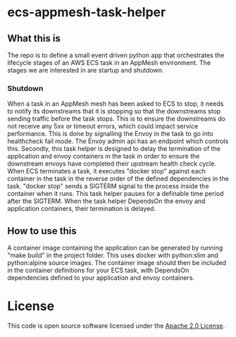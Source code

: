 
# ecs-appmesh-task-helper

## What this is

The repo is to define a small event driven python app that orchestrates the lifecycle stages of an AWS ECS task in an AppMesh environment.
The stages we are interested in are startup and shutdown.

### Shutdown

When a task in an AppMesh mesh has been asked to ECS to stop, it needs to notify its downstreams that it is stopping so that the downstreams stop sending traffic before the task stops. This is to ensure the downstreams do not receive any 5xx or timeout errors, which could impact service performance.
This is done by signalling the Envoy in the task to go into healthcheck fail mode. The Envoy admin api has an endpoint which controls this.
Secondly, this task helper is designed to delay the termination of the application and envoy containers in the task in order to ensure the downstream envoys have completed their upstream health check cycle.
When ECS terminates a task, it executes "docker stop" against each container in the task in the reverse order of the defined dependencies in the task. "docker stop" sends a SIGTERM signal to the process inside the container when it runs. This task helper pauses for a definable time period after the SIGTERM. When the task helper DependsOn the envoy and application containers, their termination is delayed.

## How to use this

A container image containing the application can be generated by running "make build" in the project folder. This uses docker with python:slim and python:alpine source images. The container image should then be included in the container definitions for your ECS task, with DependsOn dependencies defined to your application and envoy containers.


# License

This code is open source software licensed under the [Apache 2.0 License]("http://www.apache.org/licenses/LICENSE-2.0.html").
